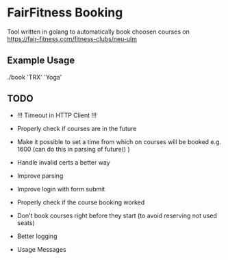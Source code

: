 # FairFitness Booking

Tool written in golang to automatically book choosen courses on https://fair-fitness.com/fitness-clubs/neu-ulm

## Example Usage

./book 'TRX' 'Yoga'

## TODO

- !!! Timeout in HTTP Client !!!

- Properly check if courses are in the future

- Make it possible to set a time from which on courses will be booked e.g. 1600 (can do this in parsing of future() )

- Handle invalid certs a better way

- Improve parsing

- Improve login with form submit

- Properly check if the course booking worked

- Don't book courses right before they start (to avoid reserving not used seats)

- Better logging

- Usage Messages
